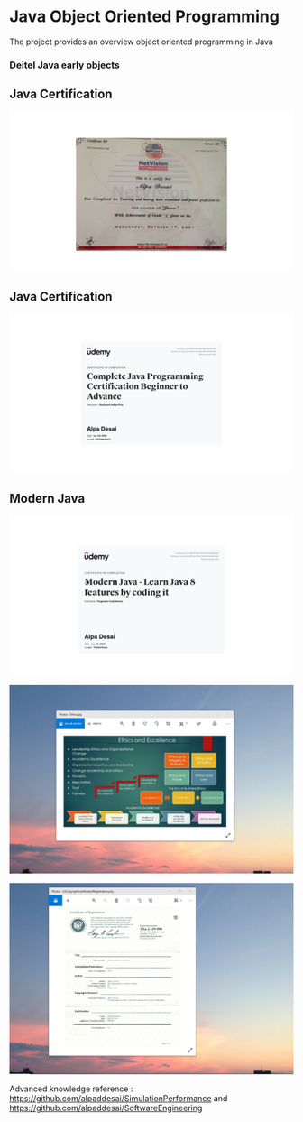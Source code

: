 # Java Object Oriented Programming

The project provides an overview object oriented programming in Java

### Deitel Java early objects

## Java Certification
![image](Java.jpg)

## Java Certification 
![image](ProgramminginJava.jpg)

## Modern Java
![image](ModernJava.jpg)

![image](EthicsandExcellence.png)

![image](USCopyrightCertificate.png)

Advanced knowledge reference : https://github.com/alpaddesai/SimulationPerformance and https://github.com/alpaddesai/SoftwareEngineering
